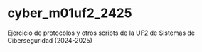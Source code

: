 # cyber_m01uf2_2425
Ejercicio de protocolos y otros scripts de la UF2 de Sistemas de Ciberseguridad (2024-2025)

